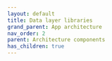```yaml
---
layout: default
title: Data layer libraries
grand_parent: App architecture
nav_order: 2
parent: Architecture components
has_children: true
---
```

